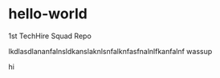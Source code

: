 # hello-world
1st TechHire Squad Repo

lkdlasdlananfalnsldkanslaknlsnfalknfasfnalnlfkanfalnf
wassup

hi
